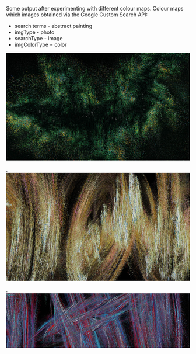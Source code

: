 Some output after experimenting with different colour maps.  Colour maps which images obtained via the Google Custom Search API:

* search terms - abstract painting
* imgType - photo
* searchType - image
* imgColorType = color

![image](../project_images/colour/Capture51.jpg?raw=true "image")

.
![image1](../project_images/colour/Capture52.jpg?raw=true "image1")

.
![image2](../project_images/colour/Capture55.jpg?raw=true "image2")
